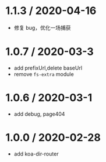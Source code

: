 # 1.1.3 / 2020-04-16

- 修复 bug，优化一场捕获

# 1.0.7 / 2020-03-3

- add prefixUrl,delete baseUrl
- remove `fs-extra` module

# 1.0.6 / 2020-03-1

- add debug, page404

# 1.0.0 / 2020-02-28

- add koa-dir-router
